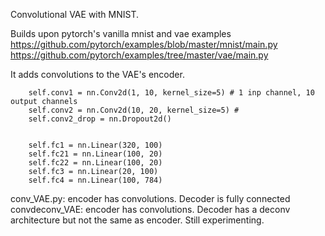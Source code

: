 Convolutional VAE with MNIST.

Builds upon pytorch's vanilla mnist and vae examples 
https://github.com/pytorch/examples/blob/master/mnist/main.py
https://github.com/pytorch/examples/tree/master/vae/main.py

It adds convolutions to the VAE's encoder. 

        self.conv1 = nn.Conv2d(1, 10, kernel_size=5) # 1 inp channel, 10 output channels
        self.conv2 = nn.Conv2d(10, 20, kernel_size=5) # 
        self.conv2_drop = nn.Dropout2d() 

        
        self.fc1 = nn.Linear(320, 100)
        self.fc21 = nn.Linear(100, 20)
        self.fc22 = nn.Linear(100, 20)
        self.fc3 = nn.Linear(20, 100)
        self.fc4 = nn.Linear(100, 784)


conv_VAE.py: encoder has convolutions. Decoder is fully connected
convdeconv_VAE: encoder has convolutions. Decoder has a deconv architecture but not the same as encoder. Still experimenting.
